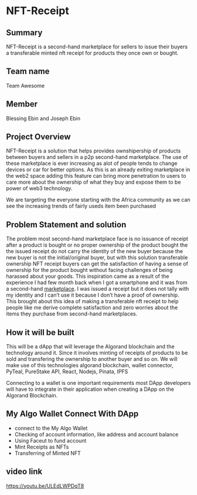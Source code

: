 # NFT-Receipt

## Summary
NFT-Receipt is a second-hand marketplace for sellers to issue their buyers a transferable minted nft receipt for products they once own or bought.

## Team name
Team Awesome

## Member 
Blessing Ebin and Joseph Ebin

## Project Overview

NFT-Receipt is a solution that helps provides ownshipership of products between buyers and sellers in a p2p second-hand marketplace. The use of these marketplace is ever increasing as alot of people tends to change devices or car for better options. As this is an already exiting marketplace in the web2 space adding this feature can bring more penetration to users to care more about the ownership of what they buy and expose them to be power of web3 technology. 

We are targeting the everyone starting with the Africa community as we can see the increasing trends of fairly useds item been purchased

## Problem Statement and solution

The problem most second-hand marketplace face is no issuance of receipt after a product is bought or no proper ownership of the product bought the the issued receipt do not carry the identity of the new buyer because the new buyer is not the initial/original buyer, but with this solution transferable ownership NFT receipt buyers can get the satisfaction of having a sense of ownership for the product bought without facing challenges of being harassed about your goods. This inspiration came as a result of the experience I had few month back when I got a smartphone and it was from a second-hand [marketplace](https://jiji.ng/). I was issued a receipt but it does not tally with my identity and I can’t use it because I don’t have a proof of ownership. This brought about this idea of making a transferable nft receipt to help people like me derive complete satisfaction and zero worries about the items they purchase from second-hand marketplaces.

## How it will be built

This will be a dApp that will leverage the Algorand blockchain and the technology around it. Since it involves minting of receipts of products to be sold and transfering the ownership to another buyer and so on. We will make use of this technologies algorand blockchain, wallet connector, PyTeal, PureStake API, React, Nodejs, Pinata, IPFS

Connecting to a wallet is one important requirements most DApp developers will have to integrate in their application when creating a DApp on the Algorand Blockchain.

## My Algo Wallet Connect With DApp
- connect to the My Algo Wallet
- Checking of account information, like address and account balance
- Using Faceut to fund account
- Mint Receipts as NFTs
- Transferring of Minted NFT


## video link

https://youtu.be/ULEdLWPDqT8
